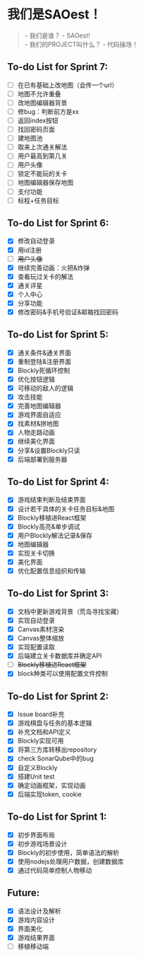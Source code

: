 # 我们是SAOest！

<blockquote>
- 我们是谁？ - SAOest!
<br/>
- 我们的PROJECT叫什么？ - 代码操场！
</blockquote>

## To-do List for Sprint 7:

- [ ] 在已有基础上改地图（会传一个url）
- [ ] 地图不允许重叠
- [ ] 改地图编辑器背景
- [ ] 修bug：判断前方是xx
- [ ] 返回index按钮
- [ ] 找回密码页面
- [ ] 建地图池
- [ ] 取来上次通关解法
- [ ] 用户最高到第几关
- [ ] 用户头像
- [ ] 锁定不能玩的关卡
- [ ] 地图编辑器保存地图
- [ ] 支付功能
- [ ] 标程+任务目标

## To-do List for Sprint 6:

- [x] 修改自动登录
- [x] 用id注册
- [ ] ~~用户头像~~ 
- [x] 继续完善动画：火把&炸弹
- [x] 查看玩过关卡的解法
- [x] 通关评星
- [x] 个人中心
- [x] 分享功能
- [x] 修改密码&手机号验证&邮箱找回密码

## To-do List for Sprint 5:

- [x] 通关条件&通关界面
- [x] 重制登陆&注册界面
- [x] Blockly死循环控制
- [x] 优化按钮逻辑
- [x] 可移动的敌人的逻辑
- [x] 攻击技能
- [x] 完善地图编辑器
- [x] 游戏界面自适应
- [x] 找素材&拼地图
- [x] 人物走路动画
- [x] 继续美化界面
- [x] 分享&设置Blockly只读
- [x] 后端部署到服务器

## To-do List for Sprint 4:

- [x] 游戏结束判断及结束界面
- [x] 设计若干具体的关卡任务目标&地图
- [x] Blockly移植进React框架
- [x] Blockly高亮&单步调试
- [x] 用户Blockly解法记录&保存
- [x] 地图编辑器
- [x] 实现关卡切换
- [x] 美化界面
- [x] 优化配置信息组织和传输

## To-do List for Sprint 3:

- [x] 文档中更新游戏背景（荒岛寻找宝藏）
- [x] 实现自动登录
- [x] Canvas素材渲染
- [x] Canvas整体缩放
- [x] 实现配置读取
- [x] 后端建立关卡数据库并确定API
- [ ] ~~Blockly移植进React框架~~
- [x] block种类可以使用配置文件控制

## To-do List for Sprint 2:

- [x] Issue board补充
- [x] 游戏棋盘与任务的基本逻辑
- [x] 补充文档和API定义
- [x] Blockly实现可用
- [x] 将第三方库转移出repository
- [x] check SonarQube中的bug
- [x] 自定义Blockly
- [x] 搭建Unit test
- [x] 确定动画框架，实现动画
- [x] 后端实现token, cookie

## To-do List for Sprint 1:

- [x] 初步界面布局
- [x] 初步游戏场景设计
- [x] Blockly的初步使用，简单语法的解析
- [x] 使用nodejs处理用户数据，创建数据库
- [x] 通过代码简单控制人物移动

## Future:
- [x] 语法设计及解析
- [x] 游戏内容设计
- [x] 界面美化
- [x] 游戏结果界面
- [ ] 移植移动端